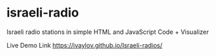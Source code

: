 # israeli-radio
Israeli radio stations in simple HTML and JavaScript Code + Visualizer

Live Demo Link
https://ivaylov.github.io/Israeli-radios/
